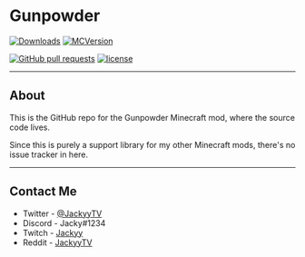 # Gunpowder
[![Downloads](http://cf.way2muchnoise.eu/full_gunpowder_downloads.svg)](https://minecraft.curseforge.com/projects/gunpowder) [![MCVersion](http://cf.way2muchnoise.eu/versions/gunpowder.svg)](https://minecraft.curseforge.com/projects/gunpowder)

[![GitHub pull requests](https://img.shields.io/github/issues-pr/JackyyTV/Gunpowder.svg)](https://github.com/JackyyTV/Gunpowder/pulls) [![license](https://img.shields.io/github/license/JackyyTV/Gunpowder.svg)](../dev-1.12.2/LICENSE)

---

## About

This is the GitHub repo for the Gunpowder Minecraft mod, where the source code lives.

Since this is purely a support library for my other Minecraft mods, there's no issue tracker in here.

---

## Contact Me

- Twitter - [@JackyyTV](https://twitter.com/JackyyTV)
- Discord - Jacky#1234
- Twitch - [Jackyy](https://www.twitch.tv/jackyy)
- Reddit - [JackyyTV](https://www.reddit.com/message/compose/?to=JackyyTV)
